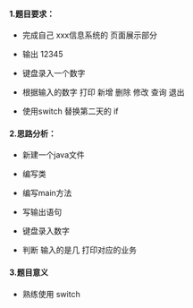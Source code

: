 #### 1.题目要求：

- 完成自己 xxx信息系统的 页面展示部分

- 输出  12345  

- 键盘录入一个数字 

- 根据输入的数字  打印 新增  删除  修改  查询 退出

- 使用switch  替换第二天的 if 

  




#### 2.思路分析：

- 新建一个java文件

- 编写类

- 编写main方法

- 写输出语句

- 键盘录入数字 

- 判断 输入的是几  打印对应的业务

  



#### 3.题目意义

- 熟练使用 switch 

  